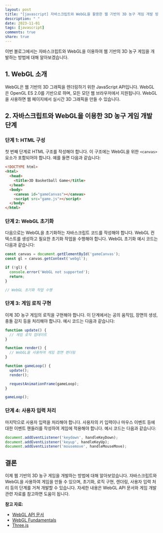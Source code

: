 ```yaml
---
layout: post
title: "[javascript] 자바스크립트와 WebGL을 활용한 웹 기반의 3D 농구 게임 개발 방법"
description: " "
date: 2023-11-01
tags: [javascript]
comments: true
share: true
---
```


이번 블로그에서는 자바스크립트와 WebGL을 이용하여 웹 기반의 3D 농구 게임을 개발하는 방법에 대해 알아보겠습니다.

## 1. WebGL 소개

WebGL은 웹 기반의 3D 그래픽을 렌더링하기 위한 JavaScript API입니다. WebGL은 OpenGL ES 2.0를 기반으로 하며, 모든 모던 웹 브라우저에서 지원됩니다. WebGL을 사용하면 웹 페이지에서 실시간 3D 그래픽을 만들 수 있습니다.

## 2. 자바스크립트와 WebGL을 이용한 3D 농구 게임 개발 단계

### 단계 1: HTML 구성

첫 번째 단계로 HTML 구조를 작성해야 합니다. 이 구조에는 WebGL을 위한 `<canvas>` 요소가 포함되어야 합니다. 예를 들면 다음과 같습니다:

```html
<!DOCTYPE html>
<html>
  <head>
    <title>3D Basketball Game</title>
  </head>
  <body>
    <canvas id="gameCanvas"></canvas>
    <script src="game.js"></script>
  </body>
</html>
```

### 단계 2: WebGL 초기화

다음으로는 WebGL을 초기화하는 자바스크립트 코드를 작성해야 합니다. WebGL 컨텍스트를 생성하고 필요한 초기화 작업을 수행해야 합니다. WebGL 초기화 예시 코드는 다음과 같습니다:

```javascript
const canvas = document.getElementById('gameCanvas');
const gl = canvas.getContext('webgl');

if (!gl) {
  console.error('WebGL not supported');
  return;
}

// WebGL 초기화 작업 수행
```

### 단계 3: 게임 로직 구현

이제 3D 농구 게임의 로직을 구현해야 합니다. 이 단계에서는 공의 움직임, 장면의 생성, 충돌 감지 등을 처리해야 합니다. 예시 코드는 다음과 같습니다:

```javascript
function update() {
  // 게임 로직 업데이트
}

function render() {
  // WebGL을 사용하여 게임 장면 렌더링
}

function gameLoop() {
  update();
  render();

  requestAnimationFrame(gameLoop);
}

gameLoop();
```

### 단계 4: 사용자 입력 처리

마지막으로 사용자 입력을 처리해야 합니다. 사용자의 키 입력이나 마우스 이벤트 등에 대한 이벤트 핸들러를 작성하여 게임에 적용해야 합니다. 예시 코드는 다음과 같습니다:

```javascript
document.addEventListener('keydown', handleKeyDown);
document.addEventListener('keyup', handleKeyUp);
document.addEventListener('mousemove', handleMouseMove);
```

## 결론

이제 웹 기반의 3D 농구 게임을 개발하는 방법에 대해 알아보았습니다. 자바스크립트와 WebGL을 사용하여 게임을 만들 수 있으며, 초기화, 로직 구현, 렌더링, 사용자 입력 처리 등의 단계를 거쳐 개발할 수 있습니다. 자세한 내용은 WebGL API 문서와 게임 개발 관련 자료를 참고하면 도움이 됩니다.

**참고 자료:**
- [WebGL API 문서](https://developer.mozilla.org/en-US/docs/Web/API/WebGL_API)
- [WebGL Fundamentals](https://webglfundamentals.org/)
- [Three.js](https://threejs.org/)
